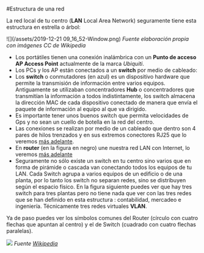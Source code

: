 #Estructura de una red

La red local de tu centro (**LAN** Local Area Network) seguramente tiene esta estructura en estrella o árbol:

![](/assets/2019-12-21 09_16_52-Window.png)
*Fuente elaboración propia con imágenes CC de Wikipedia*

* Los portátiles tienen una conexión inalámbrica con un **Punto de acceso AP Access Point** actualmente de la marca *Ubiquiti*.
* Los PCs y los AP están conectados a un **switch** por medio de cableado:
 * Los **switch** o conmutadores (en azul) es un dispositivo hardware que permite la transmisión de información entre varios equipos. Antiguamente se utilizaban concentradores **Hub** o concentradores que transmitían la información a todos indistintamente, los switch almacena la dirección MAC de cada dispositivo conectado de manera que envía el paquete de información al equipo al que va dirigido.
 * Es importante tener unos buenos switch que permita velocidades de Gps y no sean un cuello de botella en la red del centro.
 * Las conexiones se realizan por medio de un cableado que dentro son 4 pares de hilos trenzados y en sus extremos conectores RJ25 que lo veremos [más adelante](/redes/cableado.md).
* En **router** (en la figura en negro) une nuestra red LAN con Internet, lo veremos [más adelante](/redes/router.md)
* Seguramente no sólo existe un switch en tu centro sino varios que en forma de pirámide o cascada van conectando todos los equipos de tu LAN. Cada Switch agrupa a varios equipos de un edificio o de una planta, por lo tanto los switch no separan redes, sino se distribuyen según el espacio físico. En la figura siguiente puedes ver que hay tres switch para tres plantas pero no tiene nada que ver con las tres redes que se han definido en esta estructura : contabilidad, mercadeo e ingeniería. Técnicamente tres redes virtuales **VLAN**.

 Ya de paso puedes ver los símbolos comunes del Router (círculo con cuatro flechas que apuntan al centro) y el de Switch (cuadrado con cuatro flechas paralelas).

![](https://upload.wikimedia.org/wikipedia/commons/thumb/e/e8/VLAN.svg/615px-VLAN.svg.png)
*Fuente [Wikipedia](https://es.m.wikipedia.org/wiki/Archivo:VLAN.svg)*


 
